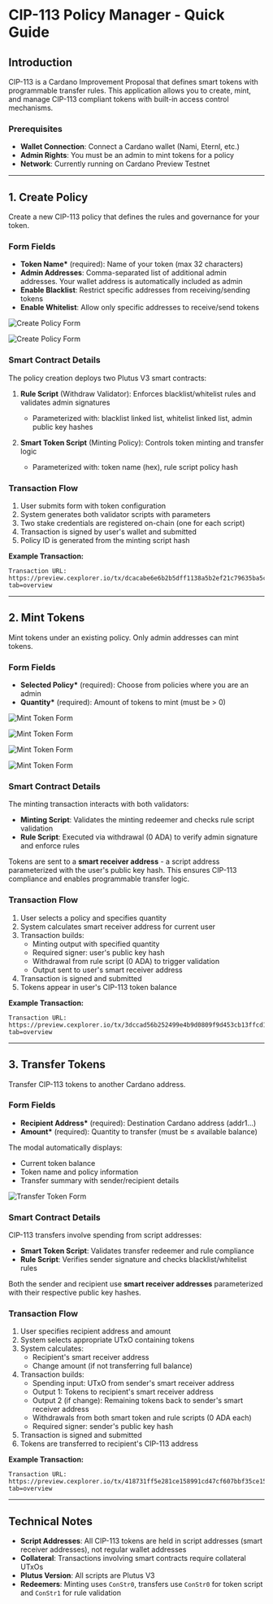 # CIP-113 Policy Manager - Quick Guide

## Introduction

CIP-113 is a Cardano Improvement Proposal that defines smart tokens with programmable transfer rules. This application allows you to create, mint, and manage CIP-113 compliant tokens with built-in access control mechanisms.

### Prerequisites

- **Wallet Connection**: Connect a Cardano wallet (Nami, Eternl, etc.)
- **Admin Rights**: You must be an admin to mint tokens for a policy
- **Network**: Currently running on Cardano Preview Testnet

---

## 1. Create Policy

Create a new CIP-113 policy that defines the rules and governance for your token.

### Form Fields

- **Token Name\*** (required): Name of your token (max 32 characters)
- **Admin Addresses**: Comma-separated list of additional admin addresses. Your wallet address is automatically included as admin
- **Enable Blacklist**: Restrict specific addresses from receiving/sending tokens
- **Enable Whitelist**: Allow only specific addresses to receive/send tokens

![Create Policy Form](./public/images/create-policy-form.png)

![Create Policy Form](./public/images/create-policy-form.1.png)

### Smart Contract Details

The policy creation deploys two Plutus V3 smart contracts:

1. **Rule Script** (Withdraw Validator): Enforces blacklist/whitelist rules and validates admin signatures
   - Parameterized with: blacklist linked list, whitelist linked list, admin public key hashes

2. **Smart Token Script** (Minting Policy): Controls token minting and transfer logic
   - Parameterized with: token name (hex), rule script policy hash

### Transaction Flow

1. User submits form with token configuration
2. System generates both validator scripts with parameters
3. Two stake credentials are registered on-chain (one for each script)
4. Transaction is signed by user's wallet and submitted
5. Policy ID is generated from the minting script hash

**Example Transaction:**

```
Transaction URL: https://preview.cexplorer.io/tx/dcacabe6e6b2b5dff1138a5b2ef21c79635ba5c0132a024fc9342efd22b4a3fb?tab=overview
```

---

## 2. Mint Tokens

Mint tokens under an existing policy. Only admin addresses can mint tokens.

### Form Fields

- **Selected Policy\*** (required): Choose from policies where you are an admin
- **Quantity\*** (required): Amount of tokens to mint (must be > 0)

![Mint Token Form](./public/images/mint-token-form.png)

![Mint Token Form](./public/images/mint-token-form-1.png)

![Mint Token Form](./public/images/mint-token-form-2.png)

![Mint Token Form](./public/images/mint-token-form-3.png)

### Smart Contract Details

The minting transaction interacts with both validators:

- **Minting Script**: Validates the minting redeemer and checks rule script validation
- **Rule Script**: Executed via withdrawal (0 ADA) to verify admin signature and enforce rules

Tokens are sent to a **smart receiver address** - a script address parameterized with the user's public key hash. This ensures CIP-113 compliance and enables programmable transfer logic.

### Transaction Flow

1. User selects a policy and specifies quantity
2. System calculates smart receiver address for current user
3. Transaction builds:
   - Minting output with specified quantity
   - Required signer: user's public key hash
   - Withdrawal from rule script (0 ADA) to trigger validation
   - Output sent to user's smart receiver address
4. Transaction is signed and submitted
5. Tokens appear in user's CIP-113 token balance

**Example Transaction:**

```
Transaction URL: https://preview.cexplorer.io/tx/3dccad56b252499e4b9d0809f9d453cb13ffcd11dc6760d81fe0616e39ef7365?tab=overview
```

---

## 3. Transfer Tokens

Transfer CIP-113 tokens to another Cardano address.

### Form Fields

- **Recipient Address\*** (required): Destination Cardano address (addr1...)
- **Amount\*** (required): Quantity to transfer (must be ≤ available balance)

The modal automatically displays:

- Current token balance
- Token name and policy information
- Transfer summary with sender/recipient details

![Transfer Token Form](./public/images/transfer-token-form.png)

### Smart Contract Details

CIP-113 transfers involve spending from script addresses:

- **Smart Token Script**: Validates transfer redeemer and rule compliance
- **Rule Script**: Verifies sender signature and checks blacklist/whitelist rules

Both the sender and recipient use **smart receiver addresses** parameterized with their respective public key hashes.

### Transaction Flow

1. User specifies recipient address and amount
2. System selects appropriate UTxO containing tokens
3. System calculates:
   - Recipient's smart receiver address
   - Change amount (if not transferring full balance)
4. Transaction builds:
   - Spending input: UTxO from sender's smart receiver address
   - Output 1: Tokens to recipient's smart receiver address
   - Output 2 (if change): Remaining tokens back to sender's smart receiver address
   - Withdrawals from both smart token and rule scripts (0 ADA each)
   - Required signer: sender's public key hash
5. Transaction is signed and submitted
6. Tokens are transferred to recipient's CIP-113 address

**Example Transaction:**

```
Transaction URL: https://preview.cexplorer.io/tx/418731ff5e281ce158991cd47cf607bbf35ce15d92962a4750ac43d91f6b13b2?tab=overview
```

---

## Technical Notes

- **Script Addresses**: All CIP-113 tokens are held in script addresses (smart receiver addresses), not regular wallet addresses
- **Collateral**: Transactions involving smart contracts require collateral UTxOs
- **Plutus Version**: All scripts are Plutus V3
- **Redeemers**: Minting uses `ConStr0`, transfers use `ConStr0` for token script and `ConStr1` for rule validation
